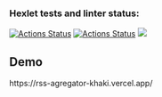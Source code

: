 ### Hexlet tests and linter status:
[![Actions Status](https://github.com/ArtemStruts/frontend-project-lvl3/workflows/hexlet-check/badge.svg)](https://github.com/ArtemStruts/frontend-project-lvl3/actions)
[![Actions Status](https://github.com/ArtemStruts/frontend-project-lvl3/actions/workflows/nodejs.yml/badge.svg)](https://github.com/ArtemStruts/frontend-project-lvl3/actions)
<a href="https://codeclimate.com/github/ArtemStruts/frontend-project-lvl3/maintainability"><img src="https://api.codeclimate.com/v1/badges/3bb70db4c35d1f2294bd/maintainability" /></a>
<h2>Demo</h2>
https://rss-agregator-khaki.vercel.app/
